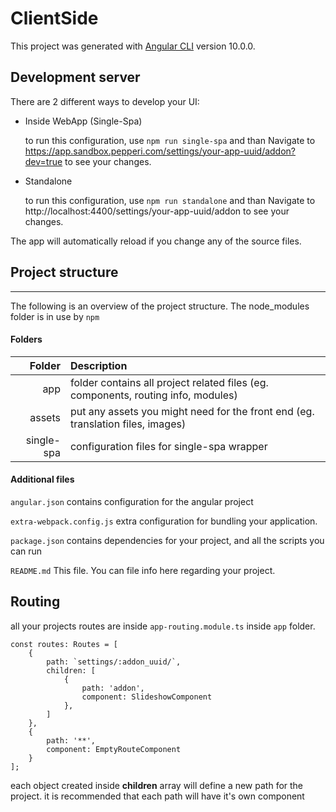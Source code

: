 # ClientSide

This project was generated with [Angular CLI](https://github.com/angular/angular-cli) version 10.0.0.

## Development server
There are 2 different ways to develop your UI:

- Inside WebApp (Single-Spa)

    to run this configuration, use `npm run single-spa` and than Navigate to https://app.sandbox.pepperi.com/settings/your-app-uuid/addon?dev=true to see your changes.
- Standalone

    to run this configuration, use `npm run standalone` and than Navigate to http://localhost:4400/settings/your-app-uuid/addon to see your changes.

The app will automatically reload if you change any of the source files.

## Project structure
---
The following is an overview of the project structure. 
The node_modules folder is in use by `npm`

#### Folders
|Folder | Description |
| ---:  | :---       |
| app | folder contains all project related files (eg. components, routing info, modules) |
| assets | put any assets you might need for the front end (eg. translation files, images) |
| single-spa | configuration files for single-spa wrapper |

#### Additional files
`angular.json` contains configuration for the angular project

`extra-webpack.config.js` extra configuration for bundling your application. 

`package.json` contains dependencies for your project, and all the scripts you can run

`README.md` This file. You can file info here regarding your project.

## Routing
all your projects routes are inside `app-routing.module.ts` inside `app` folder.
```
const routes: Routes = [
    {
        path: `settings/:addon_uuid/`,
        children: [
            {
                path: 'addon',
                component: SlideshowComponent
            },
        ]
    },
    {
        path: '**',
        component: EmptyRouteComponent
    }
];
```
each object created inside **children** array will define a new path for the project. 
it is recommended that each path will have it's own component
